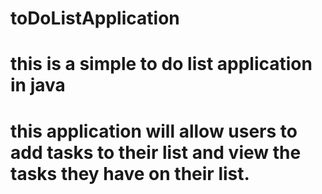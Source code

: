 # toDoListApplication
# this is a simple to do list application in java
# this application will allow users to add tasks to their list and view the tasks they have on their list.

